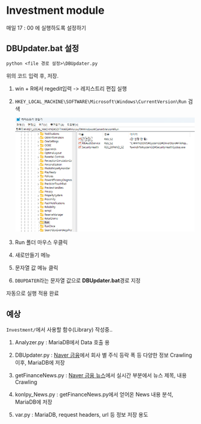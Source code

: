# Investment module
매일 17 : 00 에 실행하도록 설정하기

## DBUpdater.bat 설정
```txt
python <file 경로 설정>\DBUpdater.py
```
위의 코드 입력 후, 저장. 

1. win + R에서 regedit입력 -> 레지스트리 편집 실행
2. ```HKEY_LOCAL_MACHINE\SOFTWARE\Microsoft\Windows\CurrentVersion\Run``` 검색

    ![image](./readme_img/run_register.png)

3. Run 폴더 마우스 우클릭
4. 새로만들기 메뉴
5. 문자열 값 메뉴 클릭
6. ```DBUPDATER```라는 문자열 값으로 **DBUpdater.bat**경로 지정

자동으로 실행 적용 완료

## 예상
```Investment/```에서 사용할 함수(Library) 작성중..

1. Analyzer.py : MariaDB에서 Data 호출 용

2. DBUpdater.py : [Naver 금융](https://finance.naver.com)에서 회사 별 주식 등락 폭 등 다양한 정보 Crawling이후, MariaDB에 저장
3. getFinanceNews.py : [Naver 금융 뉴스](https://finance.naver.com/news/)에서 실시간 부분에서 뉴스 제목, 내용 Crawling
4. konlpy_News.py : getFinanceNews.py에서 얻어온 News 내용 분석, MariaDB에 저장
5. var.py : MariaDB, request headers, url 등 정보 저장 용도 